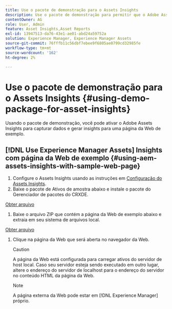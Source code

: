 ```yaml
---
title: Use o pacote de demonstração para o Assets Insights
description: Use o pacote de demonstração para permitir que o Adobe Assets Insights capture dados e gere insights para uma página da Web.
contentOwner: AG
role: User, Admin
feature: Asset Insights,Asset Reports
exl-id: 13947513-da76-43e1-ae01-abd24a59752a
solution: Experience Manager, Experience Manager Assets
source-git-commit: 76fffb11c56dbf7ebee9f6805ae0799cd32985fe
workflow-type: tm+mt
source-wordcount: '162'
ht-degree: 2%

---
```


# Use o pacote de demonstração para o Assets Insights {#using-demo-package-for-asset-insights}

Usando o pacote de demonstração, você pode ativar o Adobe Assets Insights para capturar dados e gerar insights para uma página da Web de exemplo.

## [!DNL Use Experience Manager Assets] Insights com página da Web de exemplo  {#using-aem-assets-insights-with-sample-web-page}

1. Configure o Assets Insights usando as instruções em [Configuração do Assets Insights](configure-asset-insights.md).
1. Baixe o pacote de Ativos de amostra abaixo e instale o pacote do Gerenciador de pacotes do CRXDE.

[Obter arquivo](assets/insightsdemo.zip)

1. Baixe o arquivo ZIP que contém a página da Web de exemplo abaixo e extraia em seu sistema de arquivos local.

[Obter arquivo](assets/demosite.zip)

1. Clique na página da Web que será aberta no navegador da Web.

   >[!CAUTION]
   >
   >A página da Web está configurada para carregar ativos do servidor de host local. Caso seu servidor esteja sendo executado em outro lugar, altere o endereço do servidor de localhost para o endereço do servidor no conteúdo HTML da página da Web.

   >[!NOTE]
   >
   >A página externa da Web pode estar em [!DNL Experience Manager] próprio.
